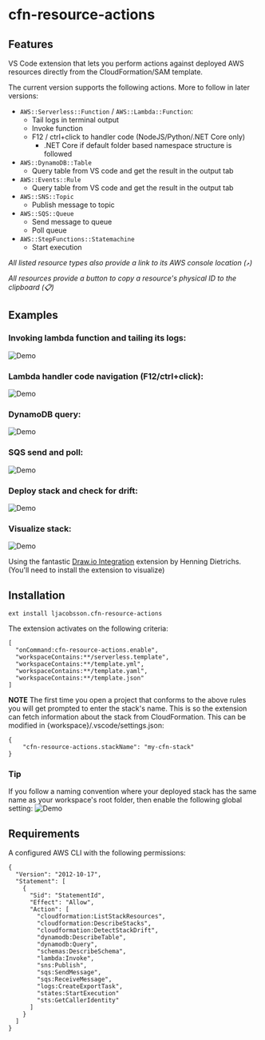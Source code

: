 # cfn-resource-actions

## Features

VS Code extension that lets you perform actions against deployed AWS resources directly from the CloudFormation/SAM template.

The current version supports the following actions. More to follow in later versions:

* `AWS::Serverless::Function` / `AWS::Lambda::Function`:
  * Tail logs in terminal output
  * Invoke function
  * F12 / ctrl+click to handler code (NodeJS/Python/.NET Core only)
    * .NET Core if default folder based namespace structure is followed
* `AWS::DynamoDB::Table`
  * Query table from VS code and get the result in the output tab
* `AWS::Events::Rule`
  * Query table from VS code and get the result in the output tab
* `AWS::SNS::Topic`
  * Publish message to topic
* `AWS::SQS::Queue`
  * Send message to queue
  * Poll queue
* `AWS::StepFunctions::Statemachine`
  * Start execution

_All listed resource types also provide a link to its AWS console location (`↗`)_

_All resources provide a button to copy a resource's physical ID to the clipboard (📋)_

## Examples

### Invoking lambda function and tailing its logs:
![Demo](images/example-lambda.gif)

### Lambda handler code navigation (F12/ctrl+click):
![Demo](images/example-f12.gif)

### DynamoDB query:
![Demo](images/example-dynamodb.gif)

### SQS send and poll:
![Demo](images/example-sqs.gif)

### Deploy stack and check for drift:
![Demo](images/example-deploy.gif)

### Visualize stack:
![Demo](images/example-visualize.gif)

Using the fantastic [Draw.io Integration](https://marketplace.visualstudio.com/items?itemName=hediet.vscode-drawio) extension by Henning Dietrichs. (You'll need to install the extension to visualize)

## Installation
`ext install ljacobsson.cfn-resource-actions`

The extension activates on the following criteria:
```
[
  "onCommand:cfn-resource-actions.enable",
  "workspaceContains:**/serverless.template",
  "workspaceContains:**/template.yml",
  "workspaceContains:**/template.yaml",
  "workspaceContains:**/template.json"
]
```

**NOTE**
The first time you open a project that conforms to the above rules you will get prompted to enter the stack's name. This is so the extension can fetch information about the stack from CloudFormation. This can be modified in {workspace}/.vscode/settings.json:
```
{
    "cfn-resource-actions.stackName": "my-cfn-stack"
}
```

### Tip
If you follow a naming convention where your deployed stack has the same name as your workspace's root folder, then enable the following global setting:
![Demo](images/settings.png)


## Requirements

A configured AWS CLI with the following permissions: 
```
{
  "Version": "2012-10-17",
  "Statement": [
    {
      "Sid": "StatementId",
      "Effect": "Allow",
      "Action": [
        "cloudformation:ListStackResources",
        "cloudformation:DescribeStacks",
        "cloudformation:DetectStackDrift",
        "dynamodb:DescribeTable",
        "dynamodb:Query",
        "schemas:DescribeSchema",
        "lambda:Invoke",
        "sns:Publish",
        "sqs:SendMessage",
        "sqs:ReceiveMessage",
        "logs:CreateExportTask",
        "states:StartExecution"
        "sts:GetCallerIdentity"
      ]
    }
  ]
}
```

